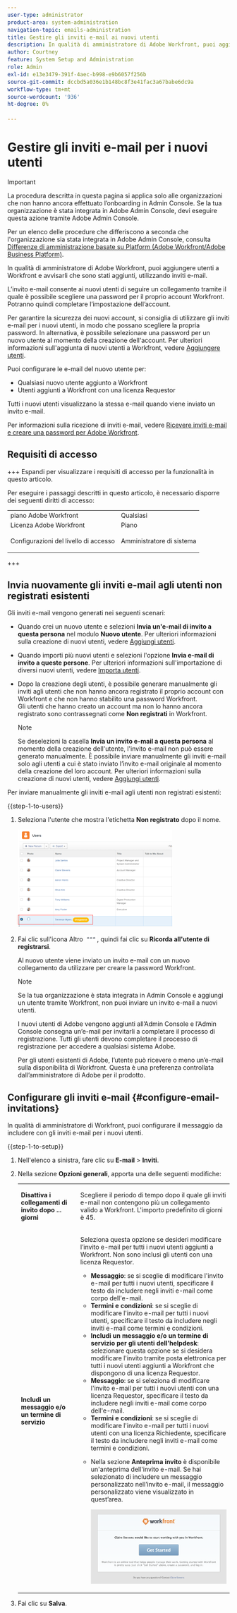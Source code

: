 ```yaml
---
user-type: administrator
product-area: system-administration
navigation-topic: emails-administration
title: Gestire gli inviti e-mail ai nuovi utenti
description: In qualità di amministratore di Adobe Workfront, puoi aggiungere utenti a Workfront e avvisarli che sono stati aggiunti, utilizzando inviti e-mail.
author: Courtney
feature: System Setup and Administration
role: Admin
exl-id: e13e3479-391f-4aec-b998-e9b6057f256b
source-git-commit: dccbd5a036e1b148bc8f3e41fac3a67babe6dc9a
workflow-type: tm+mt
source-wordcount: '936'
ht-degree: 0%

---
```


# Gestire gli inviti e-mail per i nuovi utenti

<!--
<p data-mc-conditions="QuicksilverOrClassic.Draft mode">*** DON'T DELETE, DRAFT OR HIDE THIS ARTICLE. IT IS LINKED TO THE PRODUCT, THROUGH THE CONTEXT SENSITIVE HELP LINKS. **</p>
-->

>[!IMPORTANT]
>
>La procedura descritta in questa pagina si applica solo alle organizzazioni che non hanno ancora effettuato l’onboarding in Admin Console. Se la tua organizzazione è stata integrata in Adobe Admin Console, devi eseguire questa azione tramite Adobe Admin Console.
>
>Per un elenco delle procedure che differiscono a seconda che l&#39;organizzazione sia stata integrata in Adobe Admin Console, consulta [Differenze di amministrazione basate su Platform (Adobe Workfront/Adobe Business Platform)](../../../administration-and-setup/get-started-wf-administration/actions-in-admin-console.md).

In qualità di amministratore di Adobe Workfront, puoi aggiungere utenti a Workfront e avvisarli che sono stati aggiunti, utilizzando inviti e-mail.

L’invito e-mail consente ai nuovi utenti di seguire un collegamento tramite il quale è possibile scegliere una password per il proprio account Workfront. Potranno quindi completare l’impostazione dell’account.

Per garantire la sicurezza dei nuovi account, si consiglia di utilizzare gli inviti e-mail per i nuovi utenti, in modo che possano scegliere la propria password. In alternativa, è possibile selezionare una password per un nuovo utente al momento della creazione dell&#39;account. Per ulteriori informazioni sull&#39;aggiunta di nuovi utenti a Workfront, vedere [Aggiungere utenti](../../../administration-and-setup/add-users/create-and-manage-users/add-users.md).

Puoi configurare le e-mail del nuovo utente per:

* Qualsiasi nuovo utente aggiunto a Workfront
* Utenti aggiunti a Workfront con una licenza Requestor

Tutti i nuovi utenti visualizzano la stessa e-mail quando viene inviato un invito e-mail.

Per informazioni sulla ricezione di inviti e-mail, vedere [Ricevere inviti e-mail e creare una password per Adobe Workfront](../../../workfront-basics/manage-your-account-and-profile/managing-your-workfront-account/receive-email-invitations.md).

## Requisiti di accesso

+++ Espandi per visualizzare i requisiti di accesso per la funzionalità in questo articolo.

Per eseguire i passaggi descritti in questo articolo, è necessario disporre dei seguenti diritti di accesso:

<table style="table-layout:auto"> 
 <col> 
 <col> 
 <tbody> 
  <tr> 
   <td role="rowheader">piano Adobe Workfront</td> 
   <td>Qualsiasi</td> 
  </tr> 
  <tr> 
   <td role="rowheader">Licenza Adobe Workfront</td> 
   <td>Piano</td> 
  </tr> 
  <tr> 
   <td role="rowheader">Configurazioni del livello di accesso</td> 
   <td> <p>Amministratore di sistema</p> </td> 
  </tr> 
 </tbody> 
</table>

+++

## Invia nuovamente gli inviti e-mail agli utenti non registrati esistenti

Gli inviti e-mail vengono generati nei seguenti scenari:

* Quando crei un nuovo utente e selezioni **Invia un&#39;e-mail di invito a questa persona** nel modulo **Nuovo utente**. Per ulteriori informazioni sulla creazione di nuovi utenti, vedere [Aggiungi utenti](../../../administration-and-setup/add-users/create-and-manage-users/add-users.md).
* Quando importi più nuovi utenti e selezioni l&#39;opzione **Invia e-mail di invito a queste persone**. Per ulteriori informazioni sull&#39;importazione di diversi nuovi utenti, vedere [Importa utenti](../../../administration-and-setup/add-users/create-and-manage-users/import-users.md).
* Dopo la creazione degli utenti, è possibile generare manualmente gli inviti agli utenti che non hanno ancora registrato il proprio account con Workfront e che non hanno stabilito una password Workfront.\
  Gli utenti che hanno creato un account ma non lo hanno ancora registrato sono contrassegnati come **Non registrati** in Workfront.

  >[!NOTE]
  >
  >Se deselezioni la casella **Invia un invito e-mail a questa persona** al momento della creazione dell&#39;utente, l&#39;invito e-mail non può essere generato manualmente. È possibile inviare manualmente gli inviti e-mail solo agli utenti a cui è stato inviato l’invito e-mail originale al momento della creazione del loro account. Per ulteriori informazioni sulla creazione di nuovi utenti, vedere [Aggiungi utenti](../../../administration-and-setup/add-users/create-and-manage-users/add-users.md).

Per inviare manualmente gli inviti e-mail agli utenti non registrati esistenti:

{{step-1-to-users}}

1. Seleziona l&#39;utente che mostra l&#39;etichetta **Non registrato** dopo il nome.

   ![Registrazione annullata](assets/unreg-user-qs-350x221.png)

1. Fai clic sull&#39;icona Altro ![Icona Altro](assets/more-icon.png), quindi fai clic su **Ricorda all&#39;utente di registrarsi**.

   Al nuovo utente viene inviato un invito e-mail con un nuovo collegamento da utilizzare per creare la password Workfront.

   >[!NOTE]
   >
   >Se la tua organizzazione è stata integrata in Admin Console e aggiungi un utente tramite Workfront, non puoi inviare un invito e-mail a nuovi utenti.
   >
   >I nuovi utenti di Adobe vengono aggiunti all’Admin Console e l’Admin Console consegna un’e-mail per invitarli a completare il processo di registrazione. Tutti gli utenti devono completare il processo di registrazione per accedere a qualsiasi sistema Adobe.
   >
   >Per gli utenti esistenti di Adobe, l’utente può ricevere o meno un’e-mail sulla disponibilità di Workfront. Questa è una preferenza controllata dall’amministratore di Adobe per il prodotto.

## Configurare gli inviti e-mail {#configure-email-invitations}

In qualità di amministratore di Workfront, puoi configurare il messaggio da includere con gli inviti e-mail per i nuovi utenti.

{{step-1-to-setup}}

1. Nell&#39;elenco a sinistra, fare clic su **E-mail** > **Inviti**.

1. Nella sezione **Opzioni generali**, apporta una delle seguenti modifiche:

   <table style="table-layout:auto"> 
    <col> 
    <col> 
    <tbody> 
     <tr> 
      <td role="rowheader"><strong>Disattiva i collegamenti di invito dopo ... giorni</strong> </td> 
      <td> <p>Scegliere il periodo di tempo dopo il quale gli inviti e-mail non contengono più un collegamento valido a Workfront. L'importo predefinito di giorni è 45.</p> </td> 
     </tr> 
     <tr> 
      <td role="rowheader"><strong>Includi un messaggio e/o un termine di servizio</strong> </td> 
      <td> <p>Seleziona questa opzione se desideri modificare l’invito e-mail per tutti i nuovi utenti aggiunti a Workfront. Non sono inclusi gli utenti con una licenza Requestor.</p> 
       <ul> 
        <li><strong>Messaggio</strong>: se si sceglie di modificare l'invito e-mail per tutti i nuovi utenti, specificare il testo da includere negli inviti e-mail come corpo dell'e-mail.</li> 
        <li><strong>Termini e condizioni</strong>: se si sceglie di modificare l'invito e-mail per tutti i nuovi utenti, specificare il testo da includere negli inviti e-mail come termini e condizioni.<br></li> 
        <li><strong>Includi un messaggio e/o un termine di servizio per gli utenti dell'helpdesk</strong>: selezionare questa opzione se si desidera modificare l'invito tramite posta elettronica per tutti i nuovi utenti aggiunti a Workfront che dispongono di una licenza Requestor.</li> 
        <li><strong>Messaggio</strong>: se si seleziona di modificare l'invito e-mail per tutti i nuovi utenti con una licenza Requestor, specificare il testo da includere negli inviti e-mail come corpo dell'e-mail.</li> 
        <li><strong>Termini e condizioni</strong>: se si sceglie di modificare l'invito e-mail per tutti i nuovi utenti con una licenza Richiedente, specificare il testo da includere negli inviti e-mail come termini e condizioni.<br></li> 
        <li> <p>Nella sezione <strong>Anteprima invito</strong> è disponibile un'anteprima dell'invito e-mail. Se hai selezionato di includere un messaggio personalizzato nell’invito e-mail, il messaggio personalizzato viene visualizzato in quest’area.</p> <p> <img src="assets/email-invitation-for-all-users-preview-qs-350x190.png" style="width: 350;height: 190;"> </p> </li> 
       </ul> </td> 
     </tr> 
    </tbody> 
   </table>

1. Fai clic su **Salva**.
